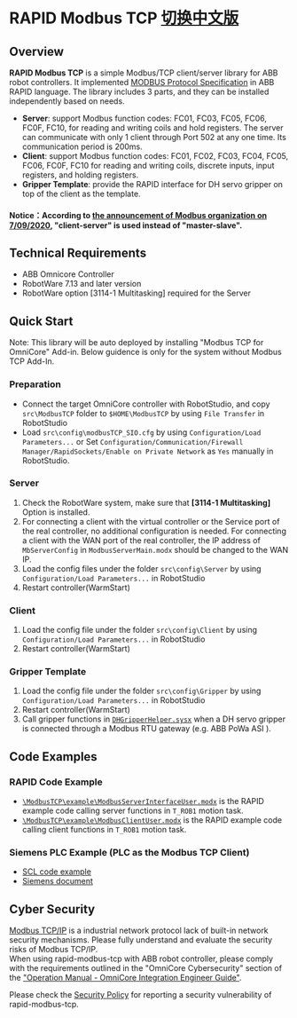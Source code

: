 # RAPID Modbus TCP  [切换中文版](https://github.com/ABB-RARO/rapid-modbus-tcp/blob/main/README_CN.md)

## Overview  
**RAPID Modbus TCP** is a simple Modbus/TCP client/server library for ABB robot controllers. It implemented [MODBUS Protocol Specification](https://modbus.org/docs/Modbus_Application_Protocol_V1_1b3.pdf) in ABB RAPID language. The library includes 3 parts, and they can be installed independently based on needs.
- **Server**: support Modbus function codes: FC01, FC03, FC05, FC06, FC0F, FC10, for reading and writing coils and hold registers. The server can communicate with only 1 client through Port 502 at any one time. Its communication period is 200ms.     
- **Client**: support Modbus function codes: FC01, FC02, FC03, FC04, FC05, FC06, FC0F, FC10 for reading and writing coils, discrete inputs, input registers, and holding registers.  
- **Gripper Template**: provide the RAPID interface for DH servo gripper on top of the client as the template.
#### Notice：According to [the announcement of Modbus organization on 7/09/2020](https://www.modbus.org/news/modbus-organization-replaces-master-slave-with-client-server), "client-server" is used instead of "master-slave".

## Technical Requirements  
- ABB Omnicore Controller  
- RobotWare 7.13 and later version
- RobotWare option [3114-1 Multitasking] required for the Server

## Quick Start
Note: This library will be auto deployed by installing "Modbus TCP for OmniCore" Add-in. Below guidence is only for the system without Modbus TCP Add-In.
### Preparation
- Connect the target OmniCore controller with RobotStudio, and copy `src\ModbusTCP` folder to `$HOME\ModbusTCP` by using `File Transfer` in RobotStudio
- Load `src\config\modbusTCP_SIO.cfg` by using `Configuration/Load Parameters...` or Set `Configuration/Communication/Firewall Manager/RapidSockets/Enable on Private Network` as `Yes` manually in RobotStudio.

### Server
1. Check the RobotWare system, make sure that **[3114-1 Multitasking]** Option is installed.
2. For connecting a client with the virtual controller or the Service port of the real controller, no additional configuration is needed.
   For connecting a client with the WAN port of the real controller, the IP address of `MbServerConfig` in `ModbusServerMain.modx` should be changed to the WAN IP.
3. Load the config files under the folder `src\config\Server` by using `Configuration/Load Parameters...` in RobotStudio
4. Restart controller(WarmStart)

### Client
1. Load the config file under the folder `src\config\Client` by using `Configuration/Load Parameters...` in RobotStudio
2. Restart controller(WarmStart)

### Gripper Template
1. Load the config file under the folder `src\config\Gripper` by using `Configuration/Load Parameters...` in RobotStudio
2. Restart controller(WarmStart)
3. Call gripper functions in [`DHGripperHelper.sysx`](https://github.com/ABB-RARO/rapid-modbus-tcp/blob/main/src/ModbusTCP/gripper/DHGripperHelper.sysx) when a DH servo gripper is connected through a Modbus RTU gateway (e.g. ABB PoWa ASI ).  

## Code Examples
### RAPID Code Example
- [`\ModbusTCP\example\ModbusServerInterfaceUser.modx`](https://github.com/ABB-RARO/rapid-modbus-tcp/blob/main/src/ModbusTCP/example/ModbusServerInterfaceUser.modx) is the RAPID example code calling server functions in `T_ROB1` motion task. 
- [`\ModbusTCP\example\ModbusClientUser.modx`](https://github.com/ABB-RARO/rapid-modbus-tcp/blob/main/src/ModbusTCP/example/ModbusTCPClientUser.modx) is the RAPID example code calling client functions in `T_ROB1` motion task. 

### Siemens PLC Example (PLC as the Modbus TCP Client)
- [SCL code example](https://github.com/ABB-RARO/rapid-modbus-tcp/blob/main/SCL_example.md)
- [Siemens document](https://support.industry.siemens.com/cs/cn/zh/view/109782521)

## Cyber Security
[Modbus TCP/IP](https://modbus.org/faq.php) is a industrial network protocol lack of built-in network security mechanisms. Please fully understand and evaluate the security risks of Modbus TCP/IP.  
When using rapid-modbus-tcp with ABB robot controller, please comply with the requirements outlined in the "OmniCore Cybersecurity" section of the ["Operation Manual - OmniCore Integration Engineer Guide"](https://search.abb.com/library/Download.aspx?DocumentID=3HAC065037-001&DocumentRevisionId=W&Action=Launch).

Please check the [Security Policy](https://github.com/ABB-RARO/rapid-modbus-tcp/blob/main/SECURITY.md) for reporting a security vulnerability of rapid-modbus-tcp. 
